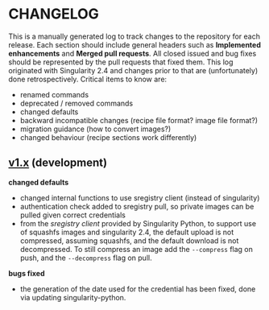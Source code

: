 # CHANGELOG

This is a manually generated log to track changes to the repository for each release. 
Each section should include general headers such as **Implemented enhancements** 
and **Merged pull requests**. All closed issued and bug fixes should be 
represented by the pull requests that fixed them. This log originated with Singularity 2.4
and changes prior to that are (unfortunately) done retrospectively. Critical items to know are:

 - renamed commands
 - deprecated / removed commands
 - changed defaults
 - backward incompatible changes (recipe file format? image file format?)
 - migration guidance (how to convert images?)
 - changed behaviour (recipe sections work differently)


## [v1.x](https://github.com/singularityhub/singularity-python/tree/development) (development)

**changed defaults**
 - changed internal functions to use sregistry client (instead of singularity)
 - authentication check added to sregistry pull, so private images can be pulled given correct credentials
 - from the *sregistry client* provided by Singularity Python, to support use of squashfs images and singularity 2.4, the default upload is not compressed, assuming squashfs, and the default download is not decompressed. To still compress an image add the `--compress` flag on push, and the `--decompress` flag on pull.

**bugs fixed**
 - the generation of the date used for the credential has been fixed, done via updating singularity-python.
